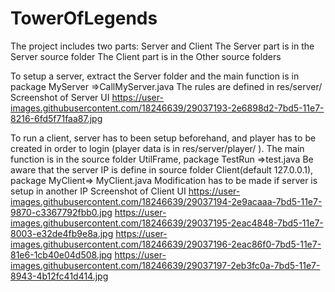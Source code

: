 # TowerOfLegends
The project includes two parts: Server and Client
The Server part is in the Server source folder
The Client part is in the Other source folders

To setup a server, extract the Server folder and the main function is in package MyServer =>CallMyServer.java
The rules are defined in res/server/
Screenshot of Server UI
https://user-images.githubusercontent.com/18246639/29037193-2e6898d2-7bd5-11e7-8216-6fd5f71faa87.jpg



To run a client, server has to been setup beforehand, and player has to be created in order to login 
(player data is in res/server/player/ ).
The main function is in the source folder UtilFrame, package TestRun =>test.java
Be aware that the server IP is define in source folder Client(default 127.0.0.1), package MyClient=> MyClient.java
Modification has to be made if server is setup in another IP 
Screenshot of Client UI
https://user-images.githubusercontent.com/18246639/29037194-2e9acaaa-7bd5-11e7-9870-c3367792fbb0.jpg
https://user-images.githubusercontent.com/18246639/29037195-2eac4848-7bd5-11e7-8003-e32de4fb9e8a.jpg
https://user-images.githubusercontent.com/18246639/29037196-2eac86f0-7bd5-11e7-81e6-1cb40e04d508.jpg
https://user-images.githubusercontent.com/18246639/29037197-2eb3fc0a-7bd5-11e7-8943-4b12fc41d414.jpg
